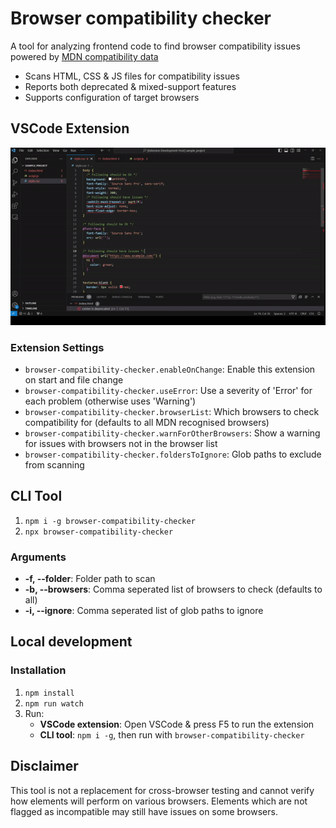 # Browser compatibility checker

A tool for analyzing frontend code to find browser compatibility issues powered by [MDN compatibility data](https://developer.mozilla.org/en-US/)

- Scans HTML, CSS & JS files for compatibility issues
- Reports both deprecated & mixed-support features
- Supports configuration of target browsers

## VSCode Extension

![](preview.gif)

### Extension Settings

- `browser-compatibility-checker.enableOnChange`: Enable this extension on start and file change
- `browser-compatibility-checker.useError`: Use a severity of 'Error' for each problem (otherwise uses 'Warning')
- `browser-compatibility-checker.browserList`: Which browsers to check compatibility for (defaults to all MDN recognised browsers)
- `browser-compatibility-checker.warnForOtherBrowsers`: Show a warning for issues with browsers not in the browser list
- `browser-compatibility-checker.foldersToIgnore`: Glob paths to exclude from scanning

## CLI Tool

1. `npm i -g browser-compatibility-checker`
2. `npx browser-compatibility-checker`

### Arguments

- **-f, --folder**: Folder path to scan
- **-b, --browsers**: Comma seperated list of browsers to check (defaults to all)
- **-i, --ignore**: Comma seperated list of glob paths to ignore

## Local development

### Installation

1. `npm install`
2. `npm run watch`
3. Run:
   - **VSCode extension**: Open VSCode & press F5 to run the extension
   - **CLI tool**: `npm i -g`, then run with `browser-compatibility-checker`

## Disclaimer

This tool is not a replacement for cross-browser testing and cannot verify how elements will perform on various browsers.
Elements which are not flagged as incompatible may still have issues on some browsers.
